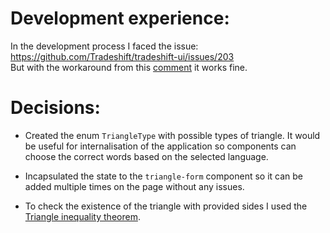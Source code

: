 # Development experience:

In the development process I faced the issue: https://github.com/Tradeshift/tradeshift-ui/issues/203  
But with the workaround from this [comment](https://github.com/Tradeshift/tradeshift-ui/issues/203#issuecomment-287276390) it works fine.

# Decisions:

- Created the enum `TriangleType` with possible types of triangle. It would be useful for internalisation of the application so components can choose the correct words based on the selected language.

- Incapsulated the state to the `triangle-form` component so it can be added multiple times on the page without any issues.

- To check the existence of the triangle with provided sides I used the [Triangle inequality theorem](https://en.wikipedia.org/wiki/Triangle_inequality).
